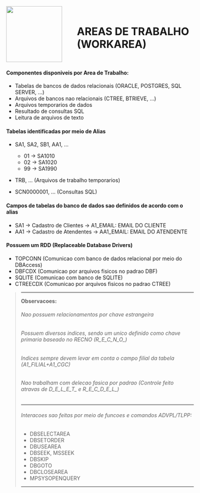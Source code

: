 <div style="display: flex; justify-content: space-around; align-items:center;">

<img src="https://cdn.icon-icons.com/icons2/2107/PNG/512/file_type_advpl_icon_130762.png" width="150" height="150" style="margin-right: 40px;">

# AREAS DE TRABALHO (WORKAREA)
</div>

#### Componentes disponiveis por Area de Trabalho:
-  Tabelas de bancos de dados relacionais (ORACLE, POSTGRES, SQL SERVER, ...)
-  Arquivos de bancos nao relacionais (CTREE, BTRIEVE, ...)
-  Arquivos temporarios de dados
-  Resultado de consultas SQL
-  Leitura de arquivos de texto

#### Tabelas identificadas por meio de Alias 
- SA1, SA2, SB1, AA1, ...
    - 01 -> SA1010
    - 02 -> SA1020
    - 99 -> SA1990

- TRB, ... (Arquivos de trabalho temporarios) 
- SCN0000001, ... (Consultas SQL)

#### Campos de tabelas do banco de dados sao definidos de acordo com o alias
- SA1 -> Cadastro de Clientes -> A1_EMAIL: EMAIL DO CLIENTE
- AA1 -> Cadastro de Atendentes -> AA1_EMAIL: EMAIL DO ATENDENTE  

#### Possuem um RDD (Replaceable Database Drivers)     
- TOPCONN (Comunicao com banco de dados relacional por meio do DBAccess)
- DBFCDX (Comunicao por arquivos fisicos no padrao DBF)
- SQLITE (Comunicao com banco de SQLITE)
- CTREECDX (Comunicao por arquivos fisicos no padrao CTREE)

> ---
> **Observacoes:**
> ###### Nao possuem relacionamentos por chave estrangeira
> ###### Possuem diversos indices, sendo um unico definido como chave primaria baseado no RECNO (R_E_C_N_O_)
> ###### Indices sempre devem levar em conta o campo filial da tabela (A1_FILIAL+A1_CGC)
> ###### Nao trabalham com delecao fasica por padrao (Controle feito atravas de D_E_L_E_T_ e R_E_C_D_E_L_)
> ---
> ###### Interacoes sao feitas por meio de funcoes e comandos ADVPL/TLPP:   
> - DBSELECTAREA
> - DBSETORDER
> - DBUSEAREA
> - DBSEEK, MSSEEK
> - DBSKIP
> - DBGOTO
> - DBCLOSEAREA
> - MPSYSOPENQUERY
> ---

